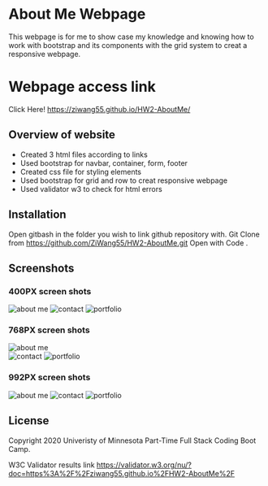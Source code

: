 # About Me Webpage #

This webpage is for me to show case my knowledge and knowing how to work with bootstrap and its components with the grid system to creat a responsive webpage.

# Webpage access link #

Click Here! https://ziwang55.github.io/HW2-AboutMe/

## Overview of website ##

* Created 3 html files according to links
* Used bootstrap for navbar, container, form, footer
* Created css file for styling elements
* Used bootstrap for grid and row to creat responsive webpage
* Used validator w3 to check for html errors

## Installation ##

Open gitbash in the folder you wish to link github repository with.
Git Clone from https://github.com/ZiWang55/HW2-AboutMe.git
Open with Code .

## Screenshots ##

 ### 400PX screen shots ###
 ![about me](https://github.com/ZiWang55/HW2-AboutMe/blob/main/Assets/Images/400aboutme.png?raw=true)
 ![contact](https://github.com/ZiWang55/HW2-AboutMe/blob/main/Assets/Images/400contact.png?raw=true)
 ![portfolio](https://github.com/ZiWang55/HW2-AboutMe/blob/main/Assets/Images/400portfolio.png?raw=true)

 ### 768PX screen shots ###
 ![about me](https://github.com/ZiWang55/HW2-AboutMe/blob/main/Assets/Images/768aboutme.png?raw=true)  
 ![contact](https://github.com/ZiWang55/HW2-AboutMe/blob/main/Assets/Images/768contact.png?raw=true) 
 ![portfolio](https://github.com/ZiWang55/HW2-AboutMe/blob/main/Assets/Images/768portfolio.png?raw=true) 
 
 ### 992PX screen shots ###
 ![about me](https://github.com/ZiWang55/HW2-AboutMe/blob/main/Assets/Images/992aboutme.png?raw=true) 
 ![contact](https://github.com/ZiWang55/HW2-AboutMe/blob/main/Assets/Images/992contact.html.png?raw=true)
 ![portfolio](https://github.com/ZiWang55/HW2-AboutMe/blob/main/Assets/Images/992portfolio.png?raw=true) 

## License ##
Copyright 2020 Univeristy of Minnesota Part-Time Full Stack Coding Boot Camp.

W3C Validator results link https://validator.w3.org/nu/?doc=https%3A%2F%2Fziwang55.github.io%2FHW2-AboutMe%2F
